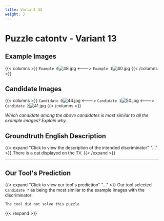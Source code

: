 ```yaml
---
title: Variant 13
weight: 3
---
```


# Puzzle catontv - Variant 13

## Example Images
{{< columns >}}
`Example 0`![48.jpg](/natscene-data/images/48.jpg)
<--->
`Example 1`![40.jpg](/natscene-data/images/40.jpg)
{{< /columns >}}

## Candidate Images
{{< columns >}}
`Candidate 0`![44.jpg](/natscene-data/images/44.jpg)
<--->
`Candidate 1`![50.jpg](/natscene-data/images/50.jpg)
<--->
`Candidate 2`![41.jpg](/natscene-data/images/41.jpg)
{{< /columns >}}

*Which candidate among the above candidates is most similar to all the example images? Explain why.*

## Groundtruth English Description

{{< expand "Click to view the description of the intended discriminator" "..." >}}
There is a cat displayed on the TV.
{{< /expand >}}

---



## Our Tool's Prediction

{{< expand "Click to view our tool's prediction" "..." >}}
Our tool selected `Candidate ?` as being the most similar to the example images with the discriminator:
```plaintext
The tool did not solve this puzzle
```
{{< /expand >}}
